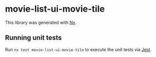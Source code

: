 # movie-list-ui-movie-tile

This library was generated with [Nx](https://nx.dev).

## Running unit tests

Run `nx test movie-list-ui-movie-tile` to execute the unit tests via [Jest](https://jestjs.io).
